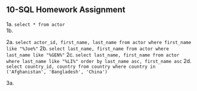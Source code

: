 ## 10-SQL Homework Assignment 

1a. `select * from actor`  
1b. 

2a. `select actor_id, first_name, last_name from actor where first_name like "%Joe%"`
2b. `select last_name, first_name from actor where last_name like "%GEN%"`
2c. `select last_name, first_name from actor where last_name like "%LI%" order by last_name asc, first_name asc` 
2d. `select country_id, country from country where country in ('Afghanistan', 'Bangladesh', 'China')`

3a. 